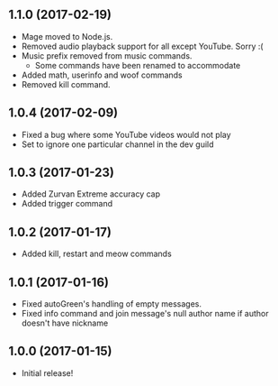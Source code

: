 ## 1.1.0 (2017-02-19)

  - Mage moved to Node.js.
  - Removed audio playback support for all except YouTube. Sorry :(
  - Music prefix removed from music commands.
    - Some commands have been renamed to accommodate
  - Added math, userinfo and woof commands
  - Removed kill command.

## 1.0.4 (2017-02-09)

  - Fixed a bug where some YouTube videos would not play
  - Set to ignore one particular channel in the dev guild

## 1.0.3 (2017-01-23)

  - Added Zurvan Extreme accuracy cap
  - Added trigger command

## 1.0.2 (2017-01-17)

  - Added kill, restart and meow commands

## 1.0.1 (2017-01-16)

  - Fixed autoGreen's handling of empty messages.
  - Fixed info command and join message's null author name if author doesn't have nickname

## 1.0.0 (2017-01-15)

  - Initial release!
